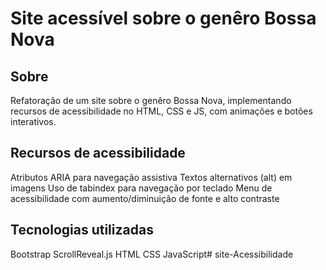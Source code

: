 # Site acessível sobre o genêro Bossa Nova

## Sobre
Refatoração de um site sobre o genêro Bossa Nova, implementando recursos de acessibilidade no HTML, CSS e JS, com animações e botões interativos.

## Recursos de acessibilidade
Atributos ARIA para navegação assistiva
Textos alternativos (alt) em imagens
Uso de tabindex para navegação por teclado
Menu de acessibilidade com aumento/diminuição de fonte e alto contraste

## Tecnologias utilizadas
Bootstrap
ScrollReveal.js
HTML
CSS
JavaScript# site-Acessibilidade
